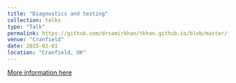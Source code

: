 ```yaml
---
title: "Diagnostics and testing"
collection: talks
type: "Talk"
permalink: https://github.com/drsamirkhan/tkhan.github.io/blob/master/files/No%20Fault%20Found%20Diagnostics%20%26%20Testing.pptx
venue: "Cranfield"
date: 2015-02-01
location: "Cranfield, UK"
---
```


[More information here](http://cranfield.ac.uk)
